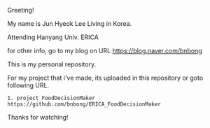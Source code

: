 Greeting!

My name is Jun Hyeok Lee Living in Korea.

Attending Hanyang Univ. ERICA

for other info, go to my blog on URL https://blog.naver.com/bnbong

This is my personal repository.

For my project that i've made, its uploaded in this repository or goto following URL.

    1. project FoodDecisionMaker  https://github.com/bnbong/ERICA_FoodDecisionMaker

Thanks for watching!

